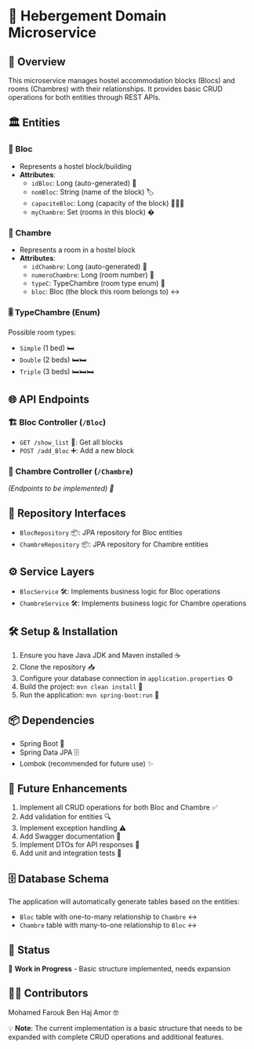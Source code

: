 # 🏨 Hebergement Domain Microservice

## 🌟 Overview
This microservice manages hostel accommodation blocks (Blocs) and rooms (Chambres) with their relationships. It provides basic CRUD operations for both entities through REST APIs.

## 🏛️ Entities

### 🏢 Bloc
- Represents a hostel block/building
- **Attributes**:
  - `idBloc`: Long (auto-generated) 🔑
  - `nomBloc`: String (name of the block) 🏷️
  - `capaciteBloc`: Long (capacity of the block) 🧑‍🤝‍🧑
  - `myChambre`: Set<Chambre> (rooms in this block) �

### 🚪 Chambre
- Represents a room in a hostel block
- **Attributes**:
  - `idChambre`: Long (auto-generated) 🔑
  - `numeroChambre`: Long (room number) 🔢
  - `typeC`: TypeChambre (room type enum) 🛌
  - `bloc`: Bloc (the block this room belongs to) ↔️

### 🎚️ TypeChambre (Enum)
Possible room types:
- `Simple` (1 bed) 🛏️
- `Double` (2 beds) 🛏️🛏️
- `Triple` (3 beds) 🛏️🛏️🛏️

## 🌐 API Endpoints

### 🏗️ Bloc Controller (`/Bloc`)
- `GET /show_list` 👀: Get all blocks
- `POST /add_Bloc` ➕: Add a new block

### 🚪 Chambre Controller (`/Chambre`)
*(Endpoints to be implemented) 🚧*

## 💾 Repository Interfaces
- `BlocRepository` 📦: JPA repository for Bloc entities
- `ChambreRepository` 📦: JPA repository for Chambre entities

## ⚙️ Service Layers
- `BlocService` 🛠️: Implements business logic for Bloc operations
- `ChambreService` 🛠️: Implements business logic for Chambre operations

## 🛠️ Setup & Installation
1. Ensure you have Java JDK and Maven installed ☕
2. Clone the repository 📥
3. Configure your database connection in `application.properties` ⚙️
4. Build the project: `mvn clean install` 🔨
5. Run the application: `mvn spring-boot:run` 🚀

## 📦 Dependencies
- Spring Boot 🌱
- Spring Data JPA 🗄️
- Lombok (recommended for future use) ✨

## 🔮 Future Enhancements
1. Implement all CRUD operations for both Bloc and Chambre ✅
2. Add validation for entities 🔍
3. Implement exception handling ⚠️
4. Add Swagger documentation 📄
5. Implement DTOs for API responses 🔄
6. Add unit and integration tests 🧪

## 🗄️ Database Schema
The application will automatically generate tables based on the entities:
- `Bloc` table with one-to-many relationship to `Chambre` ↔️
- `Chambre` table with many-to-one relationship to `Bloc` ↔️

## 🚦 Status
🔴 **Work in Progress** - Basic structure implemented, needs expansion

## 👨‍💻 Contributors
Mohamed Farouk Ben Haj Amor  🤓

💡 **Note**: The current implementation is a basic structure that needs to be expanded with complete CRUD operations and additional features.
